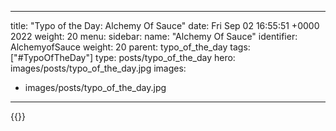 
---
title: "Typo of the Day: Alchemy Of Sauce"
date: Fri Sep 02 16:55:51 +0000 2022
weight: 20
menu:
  sidebar:
    name: "Alchemy Of Sauce"
    identifier: AlchemyofSauce
    weight: 20
    parent: typo_of_the_day
tags: ["#TypoOfTheDay"]
type: posts/typo_of_the_day
hero: images/posts/typo_of_the_day.jpg
images:
- images/posts/typo_of_the_day.jpg
---


{{<x user="mariatta" id="1565745329844387840">}}

